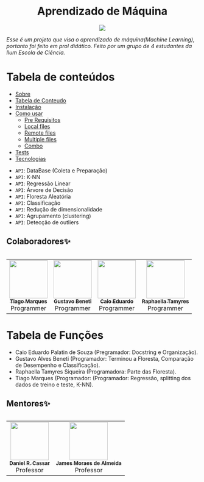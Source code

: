 <h1 align="center"> Aprendizado de Máquina </h1>

<p align="center">
<img src="http://img.shields.io/static/v1?label=STATUS&message=EM%20DESENVOLVIMENTO&color=GREEN&style=for-the-badge"/>
</p>

*Esse é um projeto que visa o aprendizado de máquina(Machine Learning), portanto foi feito em prol didático. Feito por um grupo de 4 estudantes da Ilum Escola de Ciência.*

Tabela de conteúdos
=================
<!--ts-->
   * [Sobre](#Sobre)
   * [Tabela de Conteudo](#tabela-de-conteudo)
   * [Instalação](#instalacao)
   * [Como usar](#como-usar)
      * [Pre Requisitos](#pre-requisitos)
      * [Local files](#local-files)
      * [Remote files](#remote-files)
      * [Multiple files](#multiple-files)
      * [Combo](#combo)
   * [Tests](#testes)
   * [Tecnologias](#tecnologias)
<!--te-->

- `API`: DataBase (Coleta e Preparação)
- `API`: K-NN
- `API`: Regressão Linear
- `API`: Árvore de Decisão
- `API`: Floresta Aleatória
- `API`: Classificação
- `API`: Redução de dimensionalidade
- `API`: Agrupamento (clustering)
- `API`: Detecção de outliers

## Colaboradores✨
<!-- ALL-CONTRIBUTORS-LIST:START - Do not remove or modify this section -->
<!-- prettier-ignore-start -->
<!-- markdownlint-disable -->
<table>
  <tr>
<table>
  <tr>
    <td align="center"><a href="https://github.com/TiagoMarquesHxH"><img src="https://avatars.githubusercontent.com/u/106617887?v=4" width="100px;" alt=""/><br /><sub><b>Tiago Marques</b></sub></a><br />Programmer</td>
    <td align="center"><a href="https://github.com/Gbeneti"><img src="https://avatars.githubusercontent.com/u/107064808?v=4" width="100px;" alt=""/><br /><sub><b>Gustavo Beneti</b></sub></a><br />Programmer</td>
    <td align="center"><a href="https://github.com/CaioHubit"><img src="https://avatars.githubusercontent.com/u/110487580?v=4" width="100px;" alt=""/><br /><sub><b>Caio Eduardo</b></sub></a><br />Programmer</td>
    <td align="center"><a href="https://github.com/raphaella220046"><img src="https://avatars.githubusercontent.com/u/107066990?v=4" width="100px;" alt=""/><br /><sub><b>Raphaella Tamyres</b></sub></a><br />Programmer</td>
  </tr>
</table>


Tabela de Funções
=================
   * Caio Eduardo Palatin de Souza (Pregramador: Docstring e Organização).
   * Gustavo Alves Beneti (Programador: Terminou a Floresta, Comparação de Desempenho e Classificação).
   * Raphaella Tamyres Siqueira (Programadora: Parte das Floresta).
   * Tiago Marques (Programador: (Programador: Regressão, splitting dos dados de treino e teste, K-NN).
<!-- markdownlint-enable -->

## Mentores✨
<!-- ALL-MENTORES-LIST:START - Do not remove or modify this section -->
<!-- prettier-ignore-start -->
<!-- markdownlint-disable -->
<table>
  <tr>
<table>
  <tr>
    <td align="center"><a href="https://github.com/drcassar"><img src="https://avatars.githubusercontent.com/u/9871905?v=4" width="100px;" alt=""/><br /><sub><b>Daniel R. Cassar</b></sub></a><br />Professor</td>
    <td align="center"><a href="https://github.com/jamesmalmeida"><img src="https://avatars.githubusercontent.com/u/108157661?v=4" width="100px;" alt=""/><br /><sub><b>James Moraes de Almeida</b></sub></a><br />Professor</td>
  </tr>
</table>
<!-- markdownlint-enable -->
